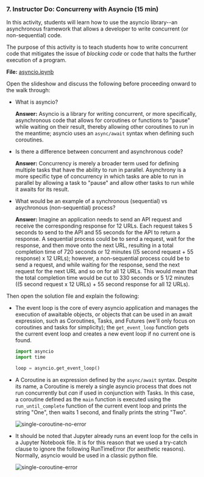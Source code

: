 ### 7. Instructor Do: Concurreny with Asyncio (15 min)

In this activity, students will learn how to use the asyncio library--an asynchronous framework that allows a developer to write concurrent (or non-sequential) code.

The purpose of this activity is to teach students how to write concurrent code that mitigates the issue of *blocking code* or code that halts the further execution of a program.

**File:** [asyncio.ipynb](Activities/05-Ins_Asyncio/Solved/asyncio.ipynb)

Open the slideshow and discuss the following before proceeding onward to the walk through:

* What is asyncio?

  **Answer:** Asyncio is a library for writing concurrent, or more specifically, asynchronous code that allows for coroutines or functions to "pause" while waiting on their result, thereby allowing other coroutines to run in the meantime; asyncio uses an `async/await` syntax when defining such coroutines.

* Is there a difference between concurrent and asynchronous code?

  **Answer:** Concurrency is merely a broader term used for defining multiple tasks that have the ability to run in parallel. Asynchrony is a more specific type of concurrency in which tasks are able to run in parallel by allowing a task to "pause" and allow other tasks to run while it awaits for its result.

* What would be an example of a synchronous (sequential) vs asychronous (non-sequential) process?

  **Answer:** Imagine an application needs to send an API request and receive the corresponding response for 12 URLs. Each request takes 5 seconds to send to the API and 55 seconds for the API to return a response. A sequential process could be to send a request, wait for the response, and then move onto the next URL, resulting in a total completion time of 720 seconds or 12 minutes ((5 second request + 55 response) x 12 URLs); however, a non-sequential process could be to send a request, and while waiting for the response, send the next request for the next URL and so on for all 12 URLs. This would mean that the total completion time would be cut to 330 seconds or 5 1/2 minutes ((5 second request x 12 URLs) + 55 second response for all 12 URLs).
  
Then open the solution file and explain the following:

* The event loop is the core of every asyncio application and manages the execution of awaitable objects, or objects that can be used in an await expression, such as Coroutines, Tasks, and Futures (we'll only focus on coroutines and tasks for simplicity); the `get_event_loop` function gets the current event loop and creates a new event loop if no current one is found.

  ```python
  import asyncio
  import time
  
  loop = asyncio.get_event_loop()
  ```

* A Coroutine is an expression defined by the `async/await` syntax. Despite its name, a Coroutine is merely a single asyncio process that does not run concurrently but *can* if used in conjunction with Tasks. In this case, a coroutine defined as the `main` function is executed using the `run_until_complete` function of the current event loop and prints the string "One", then waits 1 second, and finally prints the string "Two".

  ![single-coroutine-no-error](Images/single-coroutine-no-error.png)

* It should be noted that Jupyter already runs an event loop for the cells in a Jupyter Notebook file. It is for this reason that we used a try-catch clause to ignore the following RunTimeError (for aesthetic reasons). Normally, asyncio would be used in a classic python file.

  ![single-coroutine-error](Images/single-coroutine-error.png)
